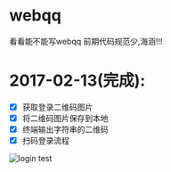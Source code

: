 # webqq
看看能不能写webqq
前期代码规范少,海涵!!!

# 2017-02-13(完成):
- [x] 获取登录二维码图片
- [x] 将二维码图片保存到本地
- [x] 终端输出字符串的二维码
- [x] 扫码登录流程

![login test](https://www.wd0g.com/wp-content/uploads/2017/02/login-1.gif)
